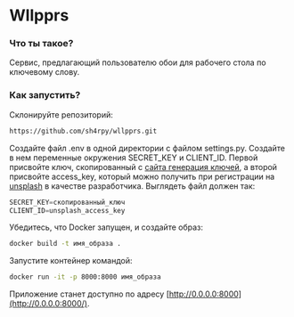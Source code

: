 # Wllpprs

### Что ты такое?

Сервис, предлагающий пользователю обои для рабочего стола по ключевому слову.

### Как запустить?

Склонируйте репозиторий:

```bash
https://github.com/sh4rpy/wllpprs.git
```

Создайте файл .env в одной директории с файлом settings.py. Создайте в нем переменные окружения  SECRET_KEY и CLIENT_ID. Первой присвойте ключ, скопированный с [сайта генерация ключей](https://djecrety.ir), а второй присвойте access_key, который можно получить при регистрации на [unsplash](https://unsplash.com) в качестве разработчика. Выглядеть файл должен так:

```python
SECRET_KEY=скопированный_ключ
CLIENT_ID=unsplash_access_key
```

Убедитесь, что Docker запущен, и  создайте образ:

```bash
docker build -t имя_образа .
```

Запустите контейнер командой:

```bash
docker run -it -p 8000:8000 имя_образа
```

Приложение станет доступно по адресу [http://0.0.0.0:8000](http://0.0.0.0:8000/).
